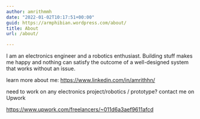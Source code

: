 ```yaml
---
author: amrithmmh
date: "2022-01-02T10:17:51+00:00"
guid: https://armphibian.wordpress.com/about/
title: About
url: /about/

---
```

I am an electronics engineer and a robotics enthusiast. Building stuff makes me happy and nothing can satisfy the outcome of a well-designed system that works without an issue.

learn more about me: https://www.linkedin.com/in/amrithhn/

need to work on any electronics project/robotics / prototype? contact me on Upwork

https://www.upwork.com/freelancers/~011d6a3aef9611afcd
